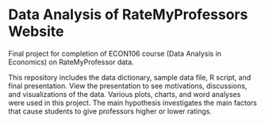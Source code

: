 # Data Analysis of RateMyProfessors Website
Final project for completion of ECON106 course (Data Analysis in Economics) on RateMyProfessor data. 

This repository includes the data dictionary, sample data file, R script, and final presentation. View the presentation to see motivations, discussions, and visualizations of the data. Various plots, charts, and word analyses were used in this project. The main hypothesis investigates the main factors that cause students to give professors higher or lower ratings.
